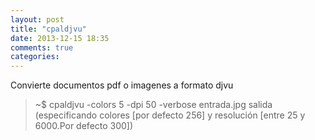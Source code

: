 ```yaml
---
layout: post
title: "cpaldjvu"
date: 2013-12-15 18:35
comments: true
categories: 
---
```

Convierte documentos pdf o imagenes a formato djvu

>~$ cpaldjvu -colors 5 -dpi 50 -verbose entrada.jpg salida (especificando colores [por defecto 256] y resolución [entre 25 y 6000.Por defecto 300])

